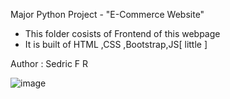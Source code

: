 Major Python Project - "E-Commerce Website"

  - This folder cosists of Frontend of this webpage
  - It is built of HTML ,CSS ,Bootstrap,JS[ little ]

Author : Sedric F R

![image](https://user-images.githubusercontent.com/83063914/152682981-22258f1e-9476-4455-bcbb-61bfe3b68169.png)

